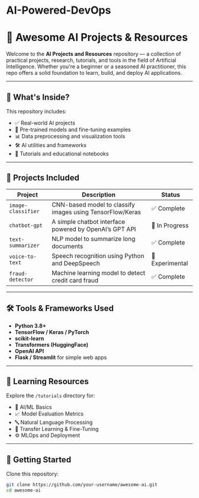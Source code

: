 # AI-Powered-DevOps
# 🤖 Awesome AI Projects & Resources

Welcome to the **AI Projects and Resources** repository — a collection of practical projects, research, tutorials, and tools in the field of Artificial Intelligence. Whether you're a beginner or a seasoned AI practitioner, this repo offers a solid foundation to learn, build, and deploy AI applications.

---

## 📌 What's Inside?

This repository includes:

- ✅ Real-world AI projects
- 🧠 Pre-trained models and fine-tuning examples
- 📊 Data preprocessing and visualization tools
- 🛠️ AI utilities and frameworks
- 📝 Tutorials and educational notebooks

---

## 🚀 Projects Included

| Project | Description | Status |
|--------|-------------|--------|
| `image-classifier` | CNN-based model to classify images using TensorFlow/Keras | ✅ Complete |
| `chatbot-gpt` | A simple chatbot interface powered by OpenAI’s GPT API | 🔄 In Progress |
| `text-summarizer` | NLP model to summarize long documents | ✅ Complete |
| `voice-to-text` | Speech recognition using Python and DeepSpeech | 🧪 Experimental |
| `fraud-detector` | Machine learning model to detect credit card fraud | ✅ Complete |

---

## 🛠️ Tools & Frameworks Used

- **Python 3.8+**
- **TensorFlow / Keras / PyTorch**
- **scikit-learn**
- **Transformers (HuggingFace)**
- **OpenAI API**
- **Flask / Streamlit** for simple web apps

---

## 🧠 Learning Resources

Explore the `/tutorials` directory for:

- 📌 AI/ML Basics
- 📈 Model Evaluation Metrics
- 🔤 Natural Language Processing
- 🧩 Transfer Learning & Fine-Tuning
- ⚙️ MLOps and Deployment

---

## 🧪 Getting Started

Clone this repository:

```bash
git clone https://github.com/your-username/awesome-ai.git
cd awesome-ai
